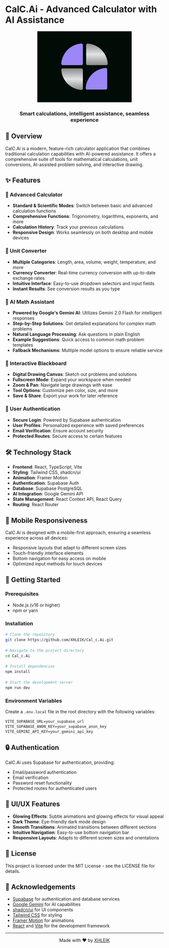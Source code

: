 # CalC.Ai - Advanced Calculator with AI Assistance

<div align="center">
  <img src="cal-ai/public/cal_cai-logo.png" alt="CalC.Ai Logo" width="300" />
  <h3>Smart calculations, intelligent assistance, seamless experience</h3>
</div>

## 🌟 Overview

CalC.Ai is a modern, feature-rich calculator application that combines traditional calculation capabilities with AI-powered assistance. It offers a comprehensive suite of tools for mathematical calculations, unit conversions, AI-assisted problem solving, and interactive drawing.

## ✨ Features

### 🧮 Advanced Calculator
- **Standard & Scientific Modes**: Switch between basic and advanced calculation functions
- **Comprehensive Functions**: Trigonometry, logarithms, exponents, and more
- **Calculation History**: Track your previous calculations
- **Responsive Design**: Works seamlessly on both desktop and mobile devices

### 🔄 Unit Converter
- **Multiple Categories**: Length, area, volume, weight, temperature, and more
- **Currency Converter**: Real-time currency conversion with up-to-date exchange rates
- **Intuitive Interface**: Easy-to-use dropdown selectors and input fields
- **Instant Results**: See conversion results as you type

### 🤖 AI Math Assistant
- **Powered by Google's Gemini AI**: Utilizes Gemini 2.0 Flash for intelligent responses
- **Step-by-Step Solutions**: Get detailed explanations for complex math problems
- **Natural Language Processing**: Ask questions in plain English
- **Example Suggestions**: Quick access to common math problem templates
- **Fallback Mechanisms**: Multiple model options to ensure reliable service

### 🎨 Interactive Blackboard
- **Digital Drawing Canvas**: Sketch out problems and solutions
- **Fullscreen Mode**: Expand your workspace when needed
- **Zoom & Pan**: Navigate large drawings with ease
- **Tool Options**: Customize pen color, size, and more
- **Save & Share**: Export your work for later reference

### 👤 User Authentication
- **Secure Login**: Powered by Supabase authentication
- **User Profiles**: Personalized experience with saved preferences
- **Email Verification**: Ensure account security
- **Protected Routes**: Secure access to certain features

## 🛠️ Technology Stack

- **Frontend**: React, TypeScript, Vite
- **Styling**: Tailwind CSS, shadcn/ui
- **Animation**: Framer Motion
- **Authentication**: Supabase Auth
- **Database**: Supabase PostgreSQL
- **AI Integration**: Google Gemini API
- **State Management**: React Context API, React Query
- **Routing**: React Router

## 📱 Mobile Responsiveness

CalC.Ai is designed with a mobile-first approach, ensuring a seamless experience across all devices:
- Responsive layouts that adapt to different screen sizes
- Touch-friendly interface elements
- Bottom navigation for easy access on mobile
- Optimized input methods for touch devices

## 🚀 Getting Started

### Prerequisites
- Node.js (v16 or higher)
- npm or yarn

### Installation

```bash
# Clone the repository
git clone https://github.com/XHLEIK/Cal_c.Ai.git

# Navigate to the project directory
cd Cal_c.Ai

# Install dependencies
npm install

# Start the development server
npm run dev
```

### Environment Variables

Create a `.env.local` file in the root directory with the following variables:

```
VITE_SUPABASE_URL=your_supabase_url
VITE_SUPABASE_ANON_KEY=your_supabase_anon_key
VITE_GEMINI_API_KEY=your_gemini_api_key
```

## 🔒 Authentication

CalC.Ai uses Supabase for authentication, providing:
- Email/password authentication
- Email verification
- Password reset functionality
- Protected routes for authenticated users

## 🎨 UI/UX Features

- **Glowing Effects**: Subtle animations and glowing effects for visual appeal
- **Dark Theme**: Eye-friendly dark mode design
- **Smooth Transitions**: Animated transitions between different sections
- **Intuitive Navigation**: Easy-to-use bottom navigation bar
- **Responsive Layouts**: Adapts to different screen sizes and orientations

## 📝 License

This project is licensed under the MIT License - see the LICENSE file for details.

## 🙏 Acknowledgements

- [Supabase](https://supabase.io/) for authentication and database services
- [Google Gemini](https://ai.google.dev/) for AI capabilities
- [shadcn/ui](https://ui.shadcn.com/) for UI components
- [Tailwind CSS](https://tailwindcss.com/) for styling
- [Framer Motion](https://www.framer.com/motion/) for animations
- [React](https://reactjs.org/) and [Vite](https://vitejs.dev/) for the development framework

---

<div align="center">
  <p>Made with ❤️ by <a href="https://github.com/XHLEIK">XHLEIK</a></p>
</div>
